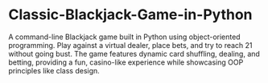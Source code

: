# Classic-Blackjack-Game-in-Python
A command-line Blackjack game built in Python using object-oriented programming. Play against a virtual dealer, place bets, and try to reach 21 without going bust. The game features dynamic card shuffling, dealing, and betting, providing a fun, casino-like experience while showcasing OOP principles like class design. 
